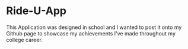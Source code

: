 # Ride-U-App
This Application was designed in school and I wanted to post it onto my Github page to showcase my achievements I've made throughout my college career. 
